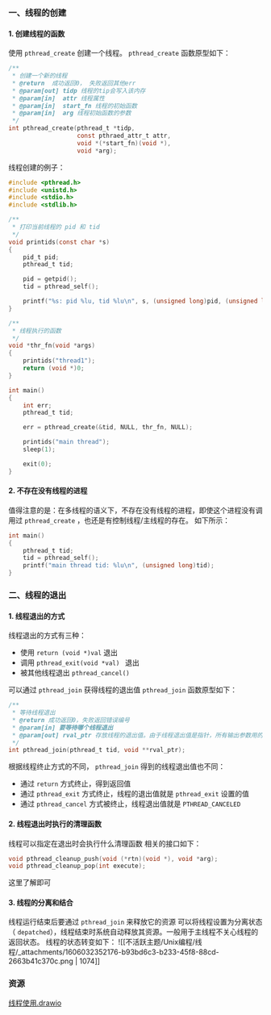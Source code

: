 
### 一、线程的创建

#### 1. 创建线程的函数
使用 `pthread_create` 创建一个线程。
`pthread_create` 函数原型如下：
```c
/**
 * 创建一个新的线程
 * @return  成功返回0， 失败返回其他err
 * @param[out] tidp 线程的tip会写入该内存
 * @param[in]  attr 线程属性
 * @param[in]  start_fn 线程的初始函数
 * @param[in]  arg 线程初始函数的参数
 */
int pthread_create(pthread_t *tidp,
                   const pthraed_attr_t attr,
                   void *(*start_fn)(void *),
                   void *arg);
```

线程创建的例子：
```c
#include <pthread.h>
#include <unistd.h>
#include <stdio.h>
#include <stdlib.h>

/**
 * 打印当前线程的 pid 和 tid
 */
void printids(const char *s)
{
    pid_t pid;
    pthread_t tid;

    pid = getpid();
    tid = pthread_self();

    printf("%s: pid %lu, tid %lu\n", s, (unsigned long)pid, (unsigned long)tid);
}

/**
 * 线程执行的函数
 */
void *thr_fn(void *args)
{
    printids("thread1");
    return (void *)0;
}

int main()
{
    int err;
    pthread_t tid;

    err = pthread_create(&tid, NULL, thr_fn, NULL);

    printids("main thread");
    sleep(1);

    exit(0);
}
```


#### 2. 不存在没有线程的进程
值得注意的是：在多线程的语义下，不存在没有线程的进程，即使这个进程没有调用过 `pthread_create` ，也还是有控制线程/主线程的存在。
如下所示：
```c
int main()
{
    pthread_t tid;
    tid = pthread_self();
	printf("main thread tid: %lu\n", (unsigned long)tid);
}
```


### 二、线程的退出

#### 1. 线程退出的方式
线程退出的方式有三种：

- 使用 `return (void *)val` 退出
- 调用 `pthread_exit(void *val) ` 退出
- 被其他线程退出 `pthread_cancel()` 

可以通过 `pthread_join` 获得线程的退出值
`pthread_join` 函数原型如下：
```c
/**
 * 等待线程退出
 * @return 成功返回0，失败返回错误编号
 * @param[in] 要等待哪个线程退出
 * @param[out] rval_ptr 存放线程的退出值。由于线程退出值是指针，所有输出参数用的是 void **
 */
int pthread_join(pthread_t tid, void **rval_ptr);
```
根据线程终止方式的不同， `pthread_join` 得到的线程退出值也不同：

- 通过 `return` 方式终止，得到返回值
- 通过 `pthread_exit` 方式终止，线程的退出值就是 `pthread_exit` 设置的值
- 通过 `pthread_cancel` 方式被终止，线程退出值就是 `PTHREAD_CANCELED` 


#### 2. 线程退出时执行的清理函数
线程可以指定在退出时会执行什么清理函数
相关的接口如下：
```c
void pthread_cleanup_push(void (*rtn)(void *), void *arg);
void pthread_cleanup_pop(int execute);
```
这里了解即可


#### 3. 线程的分离和结合
线程运行结束后要通过 `pthread_join` 来释放它的资源
可以将线程设置为分离状态（ `depatched`），线程结束时系统自动释放其资源。一般用于主线程不关心线程的返回状态。
线程的状态转变如下：
![[不活跃主题/Unix编程/线程/_attachments/1606032352176-b93bd6c3-b233-45f8-88cd-2663b41c370c.png | 1074]]


### 资源
[线程使用.drawio](https://www.yuque.com/attachments/yuque/0/2020/drawio/2323228/1606032546984-9a08a976-e79c-4030-8795-b8cf81430730.drawio)
